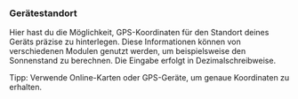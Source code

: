 ### Gerätestandort

Hier hast du die Möglichkeit, GPS-Koordinaten für den Standort deines Geräts präzise zu hinterlegen. Diese Informationen können von verschiedenen Modulen genutzt werden, um beispielsweise den Sonnenstand zu berechnen. Die Eingabe erfolgt in Dezimalschreibweise.

Tipp: Verwende Online-Karten oder GPS-Geräte, um genaue Koordinaten zu erhalten.